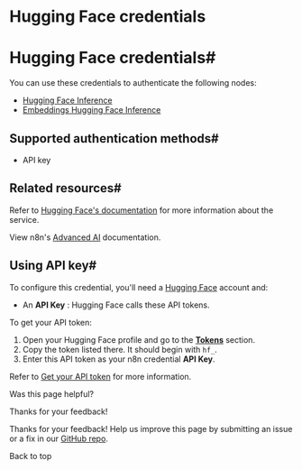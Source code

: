 # Hugging Face credentials

[ ](https://github.com/n8n-io/n8n-docs/edit/main/docs/integrations/builtin/credentials/huggingface.md "Edit this page")

# Hugging Face credentials#

You can use these credentials to authenticate the following nodes:

  * [Hugging Face Inference](../../cluster-nodes/sub-nodes/n8n-nodes-langchain.lmopenhuggingfaceinference/)
  * [Embeddings Hugging Face Inference](../../cluster-nodes/sub-nodes/n8n-nodes-langchain.embeddingshuggingfaceinference/)



## Supported authentication methods#

  * API key



## Related resources#

Refer to [Hugging Face's documentation](https://huggingface.co/docs/api-inference/quicktour) for more information about the service.

View n8n's [Advanced AI](../../../../advanced-ai/) documentation.

## Using API key#

To configure this credential, you'll need a [Hugging Face](https://huggingface.co/) account and:

  * An **API Key** : Hugging Face calls these API tokens.



To get your API token:

  1. Open your Hugging Face profile and go to the [**Tokens**](https://huggingface.co/settings/tokens) section.
  2. Copy the token listed there. It should begin with `hf_`.
  3. Enter this API token as your n8n credential **API Key**.



Refer to [Get your API token](https://huggingface.co/docs/api-inference/quicktour#get-your-api-token) for more information.

Was this page helpful? 

Thanks for your feedback! 

Thanks for your feedback! Help us improve this page by submitting an issue or a fix in our [GitHub repo](https://github.com/n8n-io/n8n-docs). 

Back to top 
